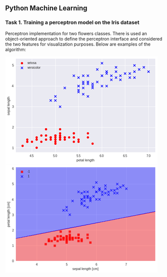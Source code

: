 ## Python Machine Learning

[//]: # (Image References)
[image1]: ./data/input_data.png "Baseline"

[//]: # (Image References)
[image2]: ./data/output_data.png "Predict"

### Task 1. Training a perceptron model on the Iris dataset
Perceptron implementation for two flowers classes. There is used an object-oriented approach to define the perceptron interface and considered the two features for visualization purposes.
Below are examples of the algorithm:

![alt text][image1] 
![alt text][image2]

